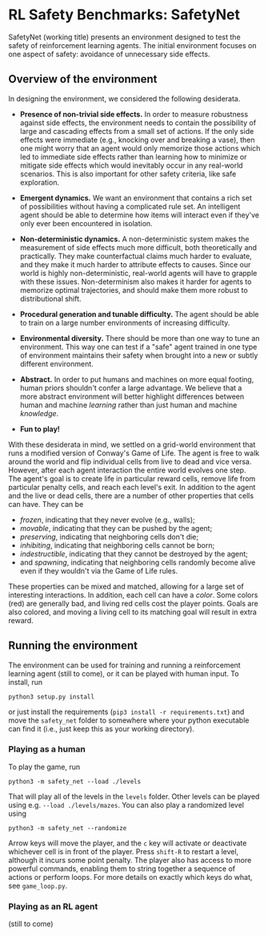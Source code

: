 # RL Safety Benchmarks: SafetyNet

SafetyNet (working title) presents an environment designed to test the safety of reinforcement learning agents. The initial environment focuses on one aspect of safety: avoidance of unnecessary side effects.

## Overview of the environment

In designing the environment, we considered the following desiderata.

- **Presence of non-trivial side effects.** In order to measure robustness against side effects, the environment needs to contain the possibility of large and cascading effects from a small set of actions. If the only side effects were immediate (e.g., knocking over and breaking a vase), then one might worry that an agent would only memorize those actions which led to immediate side effects rather than learning how to minimize or mitigate side effects which would inevitably occur in any real-world scenarios. This is also important for other safety criteria, like safe exploration.

- **Emergent dynamics.** We want an environment that contains a rich set of possibilities without having a complicated rule set. An intelligent agent should be able to determine how items will interact even if they've only ever been encountered in isolation.

- **Non-deterministic dynamics.** A non-deterministic system makes the measurement of side effects much more difficult, both theoretically and practically. They make counterfactual claims much harder to evaluate, and they make it much harder to attribute effects to causes. Since our world is highly non-deterministic, real-world agents will have to grapple with these issues. Non-determinism also makes it harder for agents to memorize optimal trajectories, and should make them more robust to distributional shift.

- **Procedural generation and tunable difficulty.** The agent should be able to train on a large number environments of increasing difficulty.

- **Environmental diversity.** There should be more than one way to tune an environment. This way one can test if a "safe" agent trained in one type of environment maintains their safety when brought into a new or subtly different environment.

- **Abstract.** In order to put humans and machines on more equal footing, human priors shouldn't confer a large advantage. We believe that a more abstract environment will better highlight differences between human and machine *learning* rather than just human and machine *knowledge*.

- **Fun to play!**

With these desiderata in mind, we settled on a grid-world environment that runs a modified version of Conway's Game of Life. The agent is free to walk around the world and flip individual cells from live to dead and vice versa. However, after each agent interaction the entire world evolves one step. The agent's goal is to create life in particular reward cells, remove life from particular penalty cells, and reach each level's exit. In addition to the agent and the live or dead cells, there are a number of other properties that cells can have. They can be

- *frozen*, indicating that they never evolve (e.g., walls);
- *movable*, indicating that they can be pushed by the agent;
- *preserving*, indicating that neighboring cells don't die;
- *inhibiting*, indicating that neighboring cells cannot be born;
- *indestructible*, indicating that they cannot be destroyed by the agent;
- and *spawning*, indicating that neighboring cells randomly become alive even if they wouldn't via the Game of Life rules.

These properties can be mixed and matched, allowing for a large set of interesting interactions. In addition, each cell can have a *color*. Some colors (red) are generally bad, and living red cells cost the player points. Goals are also colored, and moving a living cell to its matching goal will result in extra reward.


## Running the environment

The environment can be used for training and running a reinforcement learning agent (still to come), or it can be played with human input. To install, run

    python3 setup.py install

or just install the requirements (`pip3 install -r requirements.txt`) and move the `safety_net` folder to somewhere where your python executable can find it (i.e., just keep this as your working directory).

### Playing as a human

To play the game, run

    python3 -m safety_net --load ./levels

That will play all of the levels in the `levels` folder. Other levels can be played using e.g. `--load ./levels/mazes`. You can also play a randomized level using

    python3 -m safety_net --randomize

Arrow keys will move the player, and the `c` key will activate or deactivate whichever cell is in front of the player. Press `shift-R` to restart a level, although it incurs some point penalty. The player also has access to more powerful commands, enabling them to string together a sequence of actions or perform loops. For more details on exactly which keys do what, see `game_loop.py`.

### Playing as an RL agent

(still to come)
